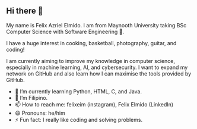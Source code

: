 ## Hi there 👋

My name is Felix Azriel Elmido. I am from Maynooth University taking BSc Computer Science with Software Engineering 🏫.

I have a huge interest in cooking, basketball, photography, guitar, and coding!

I am currently aiming to improve my knowledge in computer science, especially in machine learning, AI, and cybersecurity. I want to expand my network on GitHub and also learn how I can maximise the tools provided by GitHub.

- 🌱 I’m currently learning Python, HTML, C, and Java.
- 👯 I’m Filipino.
- 📫 How to reach me: felixeim (instagram), Felix Elmido (LinkedIn)
- 😄 Pronouns: he/him
- ⚡ Fun fact: I really like coding and solving problems.

